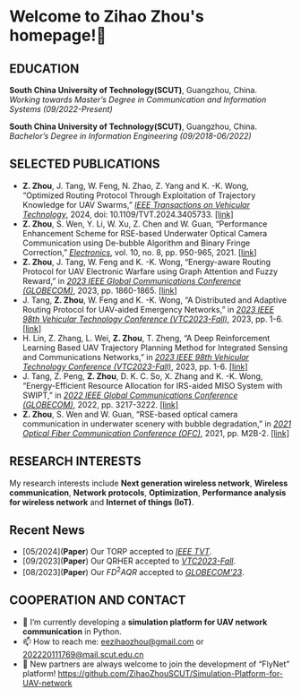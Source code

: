 <!--
**ZihaoZhouSCUT/ZihaoZhouSCUT** is a ✨ _special_ ✨ repository because its `README.md` (this file) appears on your GitHub profile.

Here are some ideas to get you started:  

- 🌱 I’m currently learning ...
- 👯 I’m looking to collaborate on ... 
- 🤔 I’m looking for help with ...
- 💬 Ask me about ...
..
- 😄 Pronouns: ...
- ⚡ Fun fact: ...
-->

# Welcome to Zihao Zhou's homepage!👋

## EDUCATION
**South China University of Technology(SCUT)**, Guangzhou, China.<br />
*Working towards Master’s Degree in Communication and Information Systems (09/2022-Present)*

**South China University of Technology(SCUT)**, Guangzhou, China.<br />
*Bachelor’s Degree in Information Engineering (09/2018-06/2022)*

## SELECTED PUBLICATIONS
- **Z. Zhou**, J. Tang, W. Feng, N. Zhao, Z. Yang and K. -K. Wong, “Optimized Routing Protocol Through Exploitation of Trajectory Knowledge for UAV Swarms,” [*IEEE Transactions on Vehicular Technology*](https://ieeexplore.ieee.org/xpl/RecentIssue.jsp?punumber=25), 2024, doi: 10.1109/TVT.2024.3405733. [[link]](https://ieeexplore.ieee.org/stamp/stamp.jsp?tp=&arnumber=10539275)
- **Z. Zhou**, S. Wen, Y. Li, W. Xu, Z. Chen and W. Guan, “Performance Enhancement Scheme for RSE-based Underwater Optical Camera Communication using De-bubble Algorithm and Binary Fringe Correction,” [*Electronics*](https://www.mdpi.com/journal/electronics), vol. 10, no. 8, pp. 950-965, 2021. [[link]](https://www.mdpi.com/2079-9292/10/8/950)
- **Z. Zhou**, J. Tang, W. Feng and K. -K. Wong, “Energy-aware Routing Protocol for UAV Electronic Warfare using Graph Attention and Fuzzy Reward,” in [*2023 IEEE Global Communications Conference (GLOBECOM)*](https://globecom2023.ieee-globecom.org/), 2023, pp. 1860-1865. [[link]](https://ieeexplore.ieee.org/stamp/stamp.jsp?arnumber=10437213&casa_token=eul7Cab03_0AAAAA:vTqmR3vpgJhLqiEsS8ZpAbE_RXMh5AJetC7jET2lcUKCUwsFWzGHQNn1YApuXFTokjlWt67hTonQS30&tag=1)
- J. Tang, **Z. Zhou**, W. Feng and K. -K. Wong, “A Distributed and Adaptive Routing Protocol for UAV-aided Emergency Networks,” in [*2023 IEEE 98th Vehicular Technology Conference (VTC2023-Fall)*](https://events.vtsociety.org/vtc2023-fall/), 2023, pp. 1-6. [[link]](https://ieeexplore.ieee.org/stamp/stamp.jsp?arnumber=10333575&casa_token=PotL2w2UNZEAAAAA:KQGHf-EVYo55UqQZQ3DIXw-PzTN-GVFB3XZvV2Eq_SSJzyM9qx0PeLeYHj9YfWToO8uaQwQvjVfgP_E)
- H. Lin, Z. Zhang, L. Wei, **Z. Zhou**, T. Zheng, “A Deep Reinforcement Learning Based UAV Trajectory Planning Method for Integrated Sensing and Communications Networks,” in [*2023 IEEE 98th Vehicular Technology Conference (VTC2023-Fall)*](https://events.vtsociety.org/vtc2023-fall/), 2023, pp. 1-6. [[link]](https://ieeexplore.ieee.org/document/10333531)
- J. Tang, Z. Peng, **Z. Zhou**, D. K. C. So, X. Zhang and K. -K. Wong, “Energy-Efficient Resource Allocation for IRS-aided MISO System with SWIPT,” in [*2022 IEEE Global Communications Conference (GLOBECOM)*](https://globecom2022.ieee-globecom.org/), 2022, pp. 3217-3222. [[link]](https://ieeexplore.ieee.org/stamp/stamp.jsp?arnumber=10000645&casa_token=hgZAdRDR2gUAAAAA:RNsIO4isqjntYMVMeYmIpM7E0Hl_wKRwSvGleBvyvOL63QRzxaeUJWPqrGq-PxsXwKq5wvqmt0SAJU0)
- **Z. Zhou**, S. Wen and W. Guan, “RSE-based optical camera communication in underwater scenery with bubble degradation,” in [*2021 Optical Fiber Communication Conference (OFC)*](https://ieeexplore.ieee.org/xpl/conhome/9489393/proceeding), 2021, pp. M2B-2. [[link]](https://opg.optica.org/abstract.cfm?uri=OFC-2021-M2B.2)

## RESEARCH INTERESTS
My research interests include **Next generation wireless network**, **Wireless communication**, **Network protocols**, **Optimization**, **Performance analysis for wireless network** and **Internet of things (IoT)**.

## Recent News
- \[05/2024\](**Paper**) Our TORP accepted to [*IEEE TVT*](https://ieeexplore.ieee.org/xpl/RecentIssue.jsp?punumber=25).
- \[09/2023\](**Paper**) Our QRHER accepted to [*VTC2023-Fall*](https://events.vtsociety.org/vtc2023-fall/).
- \[08/2023\](**Paper**) Our $FD^2AQR$ accepted to [*GLOBECOM'23*](https://globecom2023.ieee-globecom.org/).

## COOPERATION AND CONTACT
- 🤔 I’m currently developing a **simulation platform for UAV network communication** in Python.
- 📫 How to reach me: eezihaozhou@gmail.com or 202220111769@mail.scut.edu.cn
- 🤝 New partners are always welcome to join the development of “FlyNet” platform! https://github.com/ZihaoZhouSCUT/Simulation-Platform-for-UAV-network 
